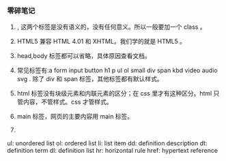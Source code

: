 ### 零碎笔记

1. <div></div><span></span>, 这两个标签是没有语义的，没有任何意义。所以一般要加一个 class 。

2. HTML5 兼容 HTML 4.01 和 XHTML。我们学的就是 HTML5 。

3. head,body 标签都可以省略，具体原因查看文档。

4. 常见标签有:a form input button h1 p ul ol small div span kbd video audio svg . 除了 div 和 span 标签，其他标签都有默认样式。

5. html 标签没有块级元素和内联元素的区分；在 css 里才有这种区分。html 只管内容，不管样式。css 才管样式。

6. main 标签，网页的主要内容用 main 标签。

7. 
ul: unordered list
ol: ordered list
li: list item
dd: definition description
dt: definition term
dl: definition list
hr: horizontal rule
href: hypertext reference


